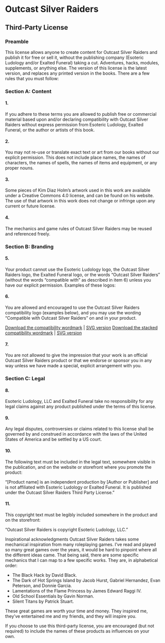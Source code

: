 # Outcast Silver Raiders
## Third-Party License
### Preamble 
This license allows anyone to create content for Outcast Silver Raiders and publish it for free or sell it, without the publishing company (Esoteric Ludology and/or Exalted Funeral) taking a cut. Adventures, hacks, modules, supplements, or anything else. The version of this license is the latest version, and replaces any printed version in the books.
There are a few rules that you must follow: 

### Section A: Content 
#### 1. 

If you adhere to these terms you are allowed to publish free or commercial material based upon and/or declaring compatibility with Outcast Silver Raiders without express permission from Esoteric Ludology, Exalted Funeral, or the author or artists of this book. 

#### 2. 

You may not re-use or translate exact text or art from our books without our explicit permission. This does not include place names, the names of characters, the names of spells, the names of items and equipment, or any proper nouns. 

#### 3. 

Some pieces of Kim Diaz Holm’s artwork used in this work are available under a Creative Commons 4.0 license, and can be found on his website. The use of that artwork in this work does not change or infringe upon any current or future license. 

#### 4. 

The mechanics and game rules of Outcast Silver Raiders may be reused and referenced freely. 

### Section B: Branding 
#### 5. 

Your product cannot use the Esoteric Ludology logo, the Outcast Silver Raiders logo, the Exalted Funeral logo, or the words “Outcast Silver Raiders” (without the words “compatible with” as described in item 6) unless you have our explicit permission. Examples of these logos: 




#### 6. 

You are allowed and encouraged to use the Outcast Silver Raiders compatibility logo (examples below), and you may use the wording “Compatible with Outcast Silver Raiders” on and in your product.

[Download the compatibility wordmark](https://static1.squarespace.com/static/5e669e911f689d55045f96b8/t/64ef5f2d53309c1c991fd57d/1693409070132/OSR+Compatible+hand+drawn+logo%404x.png) | [SVG version](https://static1.squarespace.com/static/5e669e911f689d55045f96b8/t/64ef5f3e5aa5d7218cd34b52/1693409086642/OSR+Compatible+hand+drawn+logo.svg)
[Download the stacked compatibility wordmark](https://static1.squarespace.com/static/5e669e911f689d55045f96b8/t/64ef5f55585dc34d976b4027/1693409110014/OSR+Compatible+stacked+hand+drawn+logo%404x.png) | [SVG version](https://static1.squarespace.com/static/5e669e911f689d55045f96b8/t/64ef5f6bba331f5bea914bb6/1693409131795/OSR+Compatible+stacked+hand+drawn+logo.svg)

#### 7. 

You are not allowed to give the impression that your work is an official Outcast Silver Raiders product or that we endorse or sponsor you in any way unless we have made a special, explicit arrangement with you.

### Section C: Legal 
#### 8. 

Esoteric Ludology, LLC and Exalted Funeral take no responsibility for any legal claims against any product published under the terms of this license. 

#### 9. 

Any legal disputes, controversies or claims related to this license shall be governed by and construed in accordance with the laws of the United States of America and be settled by a US court. 

#### 10. 

The following text must be included in the legal text, somewhere visible in the publication, and on the website or storefront where you promote the product: 

“[Product name] is an independent production by [Author or Publisher] and is not affiliated with Esoteric Ludology or Exalted Funeral. It is published under the Outcast Silver Raiders Third Party License.” 

#### 11. 

This copyright text must be legibly included somewhere in the product and on the storefront: 

“Outcast Silver Raiders is copyright Esoteric Ludology, LLC.” 

Inspirational acknowledgments 
Outcast Silver Raiders takes some mechanical inspiration from many roleplaying games. I’ve read and played so many great games over the years, it would be hard to pinpoint where all the different ideas came. That being said, there are some specific mechanics that I can map to a few specific works. They are, in alphabetical order: 

- The Black Hack by David Black.
- The Dark of Hot Springs Island by Jacob Hurst, Gabriel Hernandez, Evan Peterson, and Donnie Garcia.
- Lamentations of the Flame Princess by James Edward Raggi IV.
- Old School Essentials by Gavin Norman. 
- Silent Titans by Patrick Stuart. 

These great games are worth your time and money. They inspired me, they’ve entertained me and my friends, and they will inspire you. 

If you choose to use this third-party license, you are encouraged (but not required) to include the names of these products as influences on your own. 
